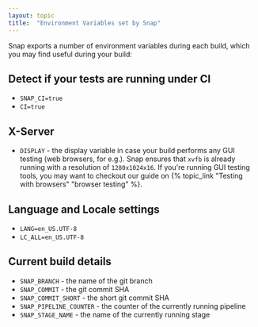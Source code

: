 ```yaml
---
layout: topic
title:  "Environment Variables set by Snap"
---
```


Snap exports a number of environment variables during each build, which you may find useful during your build:

## Detect if your tests are running under CI

* ``SNAP_CI=true``
* ``CI=true``

## X-Server

* ``DISPLAY`` - the display variable in case your build performs any GUI testing (web browsers, for e.g.). Snap ensures that `xvfb` is already running with a resolution of `1280x1024x16`. If you're running GUI testing tools, you may want to checkout our guide on {% topic_link "Testing with browsers" "browser testing" %}.

## Language and Locale settings

* ``LANG=en_US.UTF-8``
* ``LC_ALL=en_US.UTF-8``

## Current build details

* ``SNAP_BRANCH`` - the name of the git branch
* ``SNAP_COMMIT`` - the git commit SHA
* ``SNAP_COMMIT_SHORT`` - the short git commit SHA
* ``SNAP_PIPELINE_COUNTER`` - the counter of the currently running pipeline
* ``SNAP_STAGE_NAME`` - the name of the currently running stage
